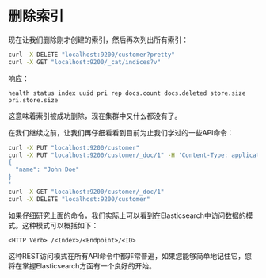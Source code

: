 # 删除索引

现在让我们删除刚才创建的索引，然后再次列出所有索引：

```bash
curl -X DELETE "localhost:9200/customer?pretty"
curl -X GET "localhost:9200/_cat/indices?v"
```

响应：

```text
health status index uuid pri rep docs.count docs.deleted store.size pri.store.size
```

这意味着索引被成功删除，现在集群中又什么都没有了。

在我们继续之前，让我们再仔细看看到目前为止我们学过的一些API命令：

```bash
curl -X PUT "localhost:9200/customer"
curl -X PUT "localhost:9200/customer/_doc/1" -H 'Content-Type: application/json' -d'
{
  "name": "John Doe"
}
'
curl -X GET "localhost:9200/customer/_doc/1"
curl -X DELETE "localhost:9200/customer"
```

如果仔细研究上面的命令，我们实际上可以看到在Elasticsearch中访问数据的模式。这种模式可以概括如下：

```text
<HTTP Verb> /<Index>/<Endpoint>/<ID>
```

这种REST访问模式在所有API命令中都非常普遍，如果您能够简单地记住它，您将在掌握Elasticsearch方面有一个良好的开始。

